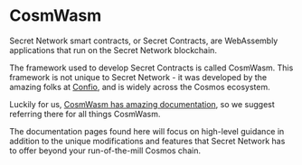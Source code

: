 # CosmWasm

Secret Network smart contracts, or Secret Contracts, are WebAssembly applications that run on the Secret Network blockchain.&#x20;

The framework used to develop Secret Contracts is called CosmWasm. This framework is not unique to Secret Network - it was developed by the amazing folks at [Confio](https://confio.gmbh/), and is widely across the Cosmos ecosystem.&#x20;

Luckily for us, [CosmWasm has amazing documentation](https://book.cosmwasm.com/), so we suggest referring there for all things CosmWasm.&#x20;

The documentation pages found here will focus on high-level guidance in addition to the unique modifications and features that Secret Network has to offer beyond your run-of-the-mill Cosmos chain.
